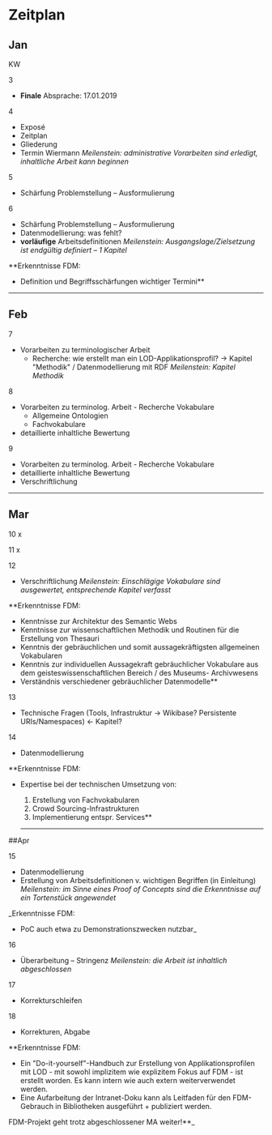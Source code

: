 # Zeitplan

## Jan

KW

3
  * **Finale** Absprache: 17.01.2019

4
  * Exposé
  * Zeitplan
  * Gliederung
  * Termin Wiermann
  *Meilenstein: administrative Vorarbeiten sind erledigt, inhaltliche Arbeit kann beginnen*

5
  * Schärfung Problemstellung – Ausformulierung

6
  * Schärfung Problemstellung – Ausformulierung
  * Datenmodellierung: was fehlt?
  * **vorläufige** Arbeitsdefinitionen
  *Meilenstein: Ausgangslage/Zielsetzung ist endgültig definiert – 1 Kapitel*

**Erkenntnisse FDM:
* Definition und Begriffsschärfungen wichtiger Termini**

---

## Feb

7
  * Vorarbeiten zu terminologischer Arbeit
    * Recherche: wie erstellt man ein LOD-Applikationsprofil? -> Kapitel "Methodik" / Datenmodellierung mit RDF
  *Meilenstein: Kapitel Methodik*

8
  * Vorarbeiten zu terminolog. Arbeit - Recherche Vokabulare
    * Allgemeine Ontologien
    * Fachvokabulare
  * detaillierte inhaltliche Bewertung

9
  * Vorarbeiten zu terminolog. Arbeit - Recherche Vokabulare
  * detaillierte inhaltliche Bewertung
  * Verschriftlichung

  ---

## Mar

10 x

11 x

12
  * Verschriftlichung
  *Meilenstein: Einschlägige Vokabulare sind ausgewertet, entsprechende Kapitel verfasst*

**Erkenntnisse FDM:
* Kenntnisse zur Architektur des Semantic Webs
* Kenntnisse zur wissenschaftlichen Methodik und Routinen für die Erstellung von Thesauri
* Kenntnis der gebräuchlichen und somit aussagekräftigsten allgemeinen Vokabularen
* Kenntnis zur individuellen Aussagekraft gebräuchlicher Vokabulare aus dem geisteswissenschaftlichen Bereich / des Museums- Archivwesens
* Verständnis verschiedener gebräuchlicher Datenmodelle**

13
  * Technische Fragen (Tools, Infrastruktur -> Wikibase? Persistente URIs/Namespaces) <- Kapitel?

14
  * Datenmodellierung

**Erkenntnisse FDM:

* Expertise bei der technischen Umsetzung von:
  1. Erstellung von Fachvokabularen
  2. Crowd Sourcing-Infrastrukturen
  3. Implementierung entspr. Services**

  ---

##Apr

15
  * Datenmodellierung
  * Erstellung von Arbeitsdefinitionen v. wichtigen Begriffen (in Einleitung)
  *Meilenstein: im Sinne eines Proof of Concepts sind die Erkenntnisse auf ein Tortenstück angewendet*

_Erkenntnisse FDM:
* PoC auch etwa zu Demonstrationszwecken nutzbar_

16
* Überarbeitung – Stringenz
  *Meilenstein: die Arbeit ist inhaltlich abgeschlossen*

17
  * Korrekturschleifen

18
  * Korrekturen, Abgabe

**Erkenntnisse FDM:
* Ein "Do-it-yourself"-Handbuch zur Erstellung von Applikationsprofilen mit LOD - mit sowohl implizitem wie explizitem Fokus auf FDM - ist erstellt worden. Es kann intern wie auch extern weiterverwendet werden.
* Eine Aufarbeitung der Intranet-Doku kann als Leitfaden für den FDM-Gebrauch in Bibliotheken ausgeführt + publiziert werden.

FDM-Projekt geht trotz abgeschlossener MA weiter!**_
